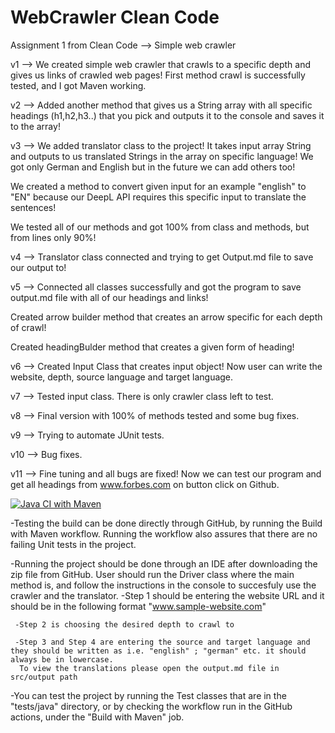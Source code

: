 # WebCrawler Clean Code
 Assignment 1 from Clean Code --> Simple web crawler

v1 -->  We created simple web crawler that crawls to a specific depth and gives us links of crawled web pages!
        First method crawl is successfully tested, and I got Maven working.
        
v2 --> Added another method that gives us a String array with all specific headings (h1,h2,h3..) that you pick and outputs it to the console and saves it to the array!

v3 --> We added translator class to the project! It takes input array String and outputs to us translated Strings in the array on specific language! We got only German and English but in the future we can add others too!

We created a method to convert given input for an example "english" to "EN" because our DeepL API requires this specific input to translate the sentences!

We tested all of our methods and got 100% from class and methods, but from lines only 90%!

v4 --> Translator class connected and trying to get Output.md file to save our output to!

v5 --> Connected all classes successfully and got the program to save output.md file with all of our headings and links!

Created arrow builder method that creates an arrow specific for each depth of crawl!

Created headingBulder method that creates a given form of heading!

v6 --> Created Input Class that creates input object! Now user can write the website, depth, source language and target language.

v7 --> Tested input class. There is only crawler class left to test.

v8 --> Final version with 100% of methods tested and some bug fixes.

v9 --> Trying to automate JUnit tests.

v10 --> Bug fixes.

v11 --> Fine tuning and all bugs are fixed! Now we can test our program and get all headings from www.forbes.com on button click on Github.

[![Java CI with Maven](https://github.com/aoksy1/WebCrawler-Clean-Code/actions/workflows/maven.yml/badge.svg?branch=main)](https://github.com/aoksy1/WebCrawler-Clean-Code/actions/workflows/maven.yml)

-Testing the build can be done directly through GitHub, by running the Build with Maven workflow. Running the workflow also assures that there are no failing Unit tests in the project.

-Running the project should be done through an IDE after downloading the zip file from GitHub. User should run the Driver class where the main method is, and follow the instructions in the console to succesfuly use the crawler and the translator.
     -Step 1 should be entering the website URL and it should be in the following format "www.sample-website.com"
     
     -Step 2 is choosing the desired depth to crawl to
    
     -Step 3 and Step 4 are entering the source and target language and they should be written as i.e. "english" ; "german" etc. it should always be in lowercase.
      To view the translations please open the output.md file in src/output path

-You can test the project by running the Test classes that are in the "tests/java" directory, or by checking the workflow run in the GitHub actions, under the "Build    with Maven" job.
